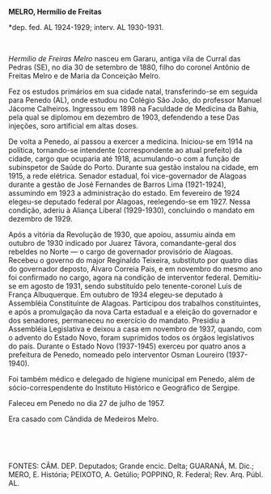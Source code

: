 **MELRO, Hermílio de Freitas**

\*dep. fed. AL 1924-1929; interv. AL 1930-1931.

 

*Hermílio de Freiras Melro* nasceu em Gararu, antiga vila de Curral das
Pedras (SE), no dia 30 de setembro de 1880, filho do coronel Antônio de
Freitas Melro e de Maria da Conceição Melro.

Fez os estudos primários em sua cidade natal, transferindo-se em seguida
para Penedo (AL), onde estudou no Colégio São João, do professor Manuel
Jácome Calheiros. Ingressou em 1898 na Faculdade de Medicina da Bahia,
pela qual se diplomou em dezembro de 1903, defendendo a tese Das
injeções, soro artificial em altas doses.

De volta a Penedo, aí passou a exercer a medicina. Iniciou-se em 1914 na
política, tornando-se intendente (correspondente ao atual prefeito) da
cidade, cargo que ocuparia até 1918, acumulando-o com a função de
subinspetor de Saúde do Porto. Durante sua gestão instalou na cidade, em
1915, a rede elétrica. Senador estadual, foi vice-governador de Alagoas
durante a gestão de José Fernandes de Barros Lima (1921-1924), assumindo
em 1923 a administração do estado. Em fevereiro de 1924 elegeu-se
deputado federal por Alagoas, reelegendo-se em 1927. Nessa condição,
aderiu à Aliança Liberal (1929-1930), concluindo o mandato em dezembro
de 1929.

Após a vitória da Revolução de 1930, que apoiou, assumiu ainda em
outubro de 1930 indicado por Juarez Távora, comandante-geral dos
rebeldes no Norte — o cargo de governador provisório de Alagoas. Recebeu
o governo do major Reginaldo Teixeira, substituto por quatro dias do
governador deposto, Álvaro Correia Pais, e em novembro do mesmo ano foi
confirmado no cargo, agora na condição de interventor federal.
Demitiu-se em agosto de 1931, sendo substituído pelo tenente-coronel
Luís de França Albuquerque. Em outubro de 1934 elegeu-se deputado à
Assembléia Constituinte de Alagoas. Participou dos trabalhos
constituintes, e após a promulgação da nova Carta estadual e a eleição
do governador e dos senadores, permaneceu no exercício do mandato.
Presidiu a Assembléia Legislativa e deixou a casa em novembro de 1937,
quando, com o advento do Estado Novo, foram suprimidos todos os órgãos
legislativos do país. Durante o Estado Novo (1937-1945) exerceu por
quatro anos a prefeitura de Penedo, nomeado pelo interventor Osman
Loureiro (1937-1940).

Foi também médico e delegado de higiene municipal em Penedo, além de
sócio-correspendente do Instituto Histórico e Geográfico de Sergipe.

Faleceu em Penedo no dia 27 de julho de 1957.

Era casado com Cândida de Medeiros Melro.

 

 

FONTES: CÂM. DEP. Deputados; Grande encic. Delta; GUARANÁ, M. Dic.;
MERO, E. História; PEIXOTO, A. Getúlio; POPPINO, R. Federal; Rev. Arq.
Públ. AL.

 
